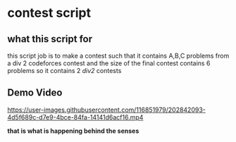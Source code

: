 # contest script 

## what this script for 
this script job is to make a contest such that it contains A,B,C problems from a div 2 codeforces contest and the size of the final contest contains 6 problems so it contains 2 _div2_ contests   

## Demo Video

https://user-images.githubusercontent.com/116851979/202842093-4d5f689c-d7e9-4bce-84fa-14141d6acf16.mp4



**that is what is happening behind the senses**